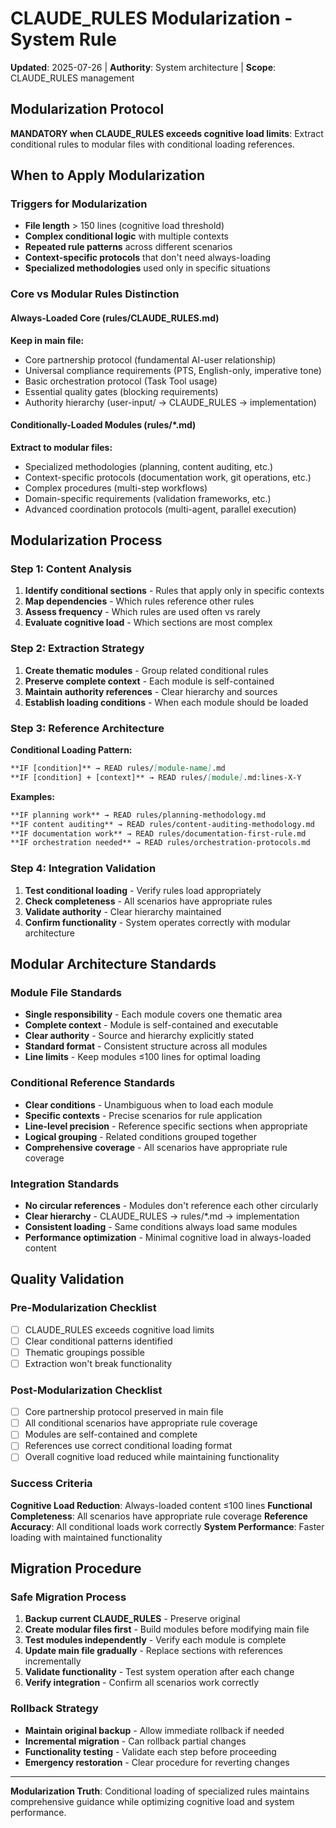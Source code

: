 # CLAUDE_RULES Modularization - System Rule

**Updated**: 2025-07-26 | **Authority**: System architecture | **Scope**: CLAUDE_RULES management

## Modularization Protocol

**MANDATORY when CLAUDE_RULES exceeds cognitive load limits**: Extract conditional rules to modular files with conditional loading references.

## When to Apply Modularization

### Triggers for Modularization
- **File length** > 150 lines (cognitive load threshold)
- **Complex conditional logic** with multiple contexts
- **Repeated rule patterns** across different scenarios
- **Context-specific protocols** that don't need always-loading
- **Specialized methodologies** used only in specific situations

### Core vs Modular Rules Distinction

#### Always-Loaded Core (rules/CLAUDE_RULES.md)
**Keep in main file:**
- Core partnership protocol (fundamental AI-user relationship)
- Universal compliance requirements (PTS, English-only, imperative tone)
- Basic orchestration protocol (Task Tool usage)
- Essential quality gates (blocking requirements)
- Authority hierarchy (user-input/ → CLAUDE_RULES → implementation)

#### Conditionally-Loaded Modules (rules/*.md)
**Extract to modular files:**
- Specialized methodologies (planning, content auditing, etc.)
- Context-specific protocols (documentation work, git operations, etc.)
- Complex procedures (multi-step workflows)
- Domain-specific requirements (validation frameworks, etc.)
- Advanced coordination protocols (multi-agent, parallel execution)

## Modularization Process

### Step 1: Content Analysis
1. **Identify conditional sections** - Rules that apply only in specific contexts
2. **Map dependencies** - Which rules reference other rules
3. **Assess frequency** - Which rules are used often vs rarely
4. **Evaluate cognitive load** - Which sections are most complex

### Step 2: Extraction Strategy
1. **Create thematic modules** - Group related conditional rules
2. **Preserve complete context** - Each module is self-contained
3. **Maintain authority references** - Clear hierarchy and sources
4. **Establish loading conditions** - When each module should be loaded

### Step 3: Reference Architecture
**Conditional Loading Pattern:**
```markdown
**IF [condition]** → READ rules/[module-name].md
**IF [condition] + [context]** → READ rules/[module].md:lines-X-Y
```

**Examples:**
```markdown
**IF planning work** → READ rules/planning-methodology.md
**IF content auditing** → READ rules/content-auditing-methodology.md  
**IF documentation work** → READ rules/documentation-first-rule.md
**IF orchestration needed** → READ rules/orchestration-protocols.md
```

### Step 4: Integration Validation
1. **Test conditional loading** - Verify rules load appropriately
2. **Check completeness** - All scenarios have appropriate rules
3. **Validate authority** - Clear hierarchy maintained
4. **Confirm functionality** - System operates correctly with modular architecture

## Modular Architecture Standards

### Module File Standards
- **Single responsibility** - Each module covers one thematic area
- **Complete context** - Module is self-contained and executable
- **Clear authority** - Source and hierarchy explicitly stated
- **Standard format** - Consistent structure across all modules
- **Line limits** - Keep modules ≤100 lines for optimal loading

### Conditional Reference Standards
- **Clear conditions** - Unambiguous when to load each module
- **Specific contexts** - Precise scenarios for rule application
- **Line-level precision** - Reference specific sections when appropriate
- **Logical grouping** - Related conditions grouped together
- **Comprehensive coverage** - All scenarios have appropriate rule coverage

### Integration Standards
- **No circular references** - Modules don't reference each other circularly
- **Clear hierarchy** - CLAUDE_RULES → rules/*.md → implementation
- **Consistent loading** - Same conditions always load same modules
- **Performance optimization** - Minimal cognitive load in always-loaded content

## Quality Validation

### Pre-Modularization Checklist
- [ ] CLAUDE_RULES exceeds cognitive load limits
- [ ] Clear conditional patterns identified
- [ ] Thematic groupings possible
- [ ] Extraction won't break functionality

### Post-Modularization Checklist
- [ ] Core partnership protocol preserved in main file
- [ ] All conditional scenarios have appropriate rule coverage
- [ ] Modules are self-contained and complete
- [ ] References use correct conditional loading format
- [ ] Overall cognitive load reduced while maintaining functionality

### Success Criteria
**Cognitive Load Reduction**: Always-loaded content ≤100 lines
**Functional Completeness**: All scenarios have appropriate rule coverage
**Reference Accuracy**: All conditional loads work correctly
**System Performance**: Faster loading with maintained functionality

## Migration Procedure

### Safe Migration Process
1. **Backup current CLAUDE_RULES** - Preserve original
2. **Create modular files first** - Build modules before modifying main file
3. **Test modules independently** - Verify each module is complete
4. **Update main file gradually** - Replace sections with references incrementally
5. **Validate functionality** - Test system operation after each change
6. **Verify integration** - Confirm all scenarios work correctly

### Rollback Strategy
- **Maintain original backup** - Allow immediate rollback if needed
- **Incremental migration** - Can rollback partial changes
- **Functionality testing** - Validate each step before proceeding
- **Emergency restoration** - Clear procedure for reverting changes

---

**Modularization Truth**: Conditional loading of specialized rules maintains comprehensive guidance while optimizing cognitive load and system performance.